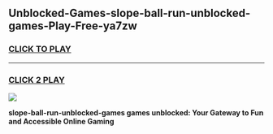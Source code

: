 
## Unblocked-Games-slope-ball-run-unblocked-games-Play-Free-ya7zw
<h3>
<a href="https://premium76.site?title=slope-ball-run-unblocked-games&ref=23A">CLICK TO PLAY</a></h3>
<hr>

<h3>
<a href="https://premium76.site?title=slope-ball-run-unblocked-games&ref=23A">CLICK 2 PLAY</a>
  
</h3>

<a href="https://premium76.site?title=slope-ball-run-unblocked-games&ref=23A"><img src="https://clearcache.store/games.png"></a>


**slope-ball-run-unblocked-games games unblocked: Your Gateway to Fun and Accessible Online Gaming**

